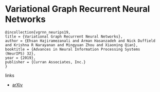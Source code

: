 # Variational Graph Recurrent Neural Networks

```
@incollection{vgrnn_neurips19,
title = {Variational Graph Recurrent Neural Networks},
author = {Ehsan Hajiramezanali and Arman Hasanzadeh and Nick Duffield and Krishna R Narayanan and Mingyuan Zhou and Xiaoning Qian},
booktitle = {Advances in Neural Information Processing Systems (NeurIPS) 32},
year = {2019},
publisher = {Curran Associates, Inc.}
}
```

links
- [arXiv](https://arxiv.org/abs/1908.09710)

